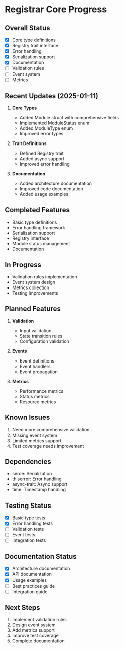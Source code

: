 # Registrar Core Progress

## Overall Status
- [x] Core type definitions
- [x] Registry trait interface
- [x] Error handling
- [x] Serialization support
- [x] Documentation
- [ ] Validation rules
- [ ] Event system
- [ ] Metrics

## Recent Updates (2025-01-11)
1. **Core Types**
   - Added Module struct with comprehensive fields
   - Implemented ModuleStatus enum
   - Added ModuleType enum
   - Improved error types

2. **Trait Definitions**
   - Defined Registry trait
   - Added async support
   - Improved error handling

3. **Documentation**
   - Added architecture documentation
   - Improved code documentation
   - Added usage examples

## Completed Features
- Basic type definitions
- Error handling framework
- Serialization support
- Registry interface
- Module status management
- Documentation

## In Progress
- Validation rules implementation
- Event system design
- Metrics collection
- Testing improvements

## Planned Features
1. **Validation**
   - Input validation
   - State transition rules
   - Configuration validation

2. **Events**
   - Event definitions
   - Event handlers
   - Event propagation

3. **Metrics**
   - Performance metrics
   - Status metrics
   - Resource metrics

## Known Issues
1. Need more comprehensive validation
2. Missing event system
3. Limited metrics support
4. Test coverage needs improvement

## Dependencies
- serde: Serialization
- thiserror: Error handling
- async-trait: Async support
- time: Timestamp handling

## Testing Status
- [x] Basic type tests
- [x] Error handling tests
- [ ] Validation tests
- [ ] Event tests
- [ ] Integration tests

## Documentation Status
- [x] Architecture documentation
- [x] API documentation
- [x] Usage examples
- [ ] Best practices guide
- [ ] Integration guide

## Next Steps
1. Implement validation rules
2. Design event system
3. Add metrics support
4. Improve test coverage
5. Complete documentation
